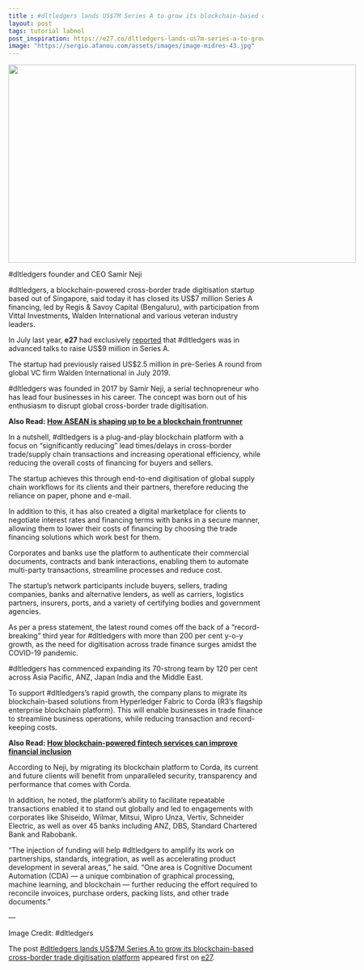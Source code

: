 ```yaml
---
title : #dltledgers lands US$7M Series A to grow its blockchain-based cross-border trade digitisation platform
layout: post
tags: tutorial labnol
post_inspiration: https://e27.co/dltledgers-lands-us7m-series-a-to-grow-its-blockchain-based-cross-border-trade-digitisation-platform-20210325/
image: "https://sergio.afanou.com/assets/images/image-midres-43.jpg"
---
```


<div id="attachment_316080" style="width: 697px" class="wp-caption aligncenter"><img aria-describedby="caption-attachment-316080" loading="lazy" class="size-full wp-image-316080" src="https://e27.co/wp-content/uploads/2020/07/dtledgers_founder_Samir_Neji.png" alt="" width="687" height="392" /><p id="caption-attachment-316080" class="wp-caption-text">#dltledgers founder and CEO Samir Neji</p></div>
<p>#dltledgers, a blockchain-powered cross-border trade digitisation startup based out of Singapore, said today it has closed its US$7 million Series A financing, led by Regis &amp; Savoy Capital (Bengaluru), with participation from Vittal Investments, Walden International and various veteran industry leaders.</p>
<p>In July last year, <strong>e27</strong> had exclusively <a rel="follow" href="https://e27.co/exclusive-blockchain-powered-cross-border-trade-digitisation-platform-dltledgers-in-advanced-talks-to-raise-us9m-series-a-20200703/">reported</a> that #dltledgers was in advanced talks to raise US$9 million in Series A.</p>
<p>The startup had previously raised US$2.5 million in pre-Series A round from global VC firm Walden International in July 2019.</p>
<p>#dltledgers was founded in 2017 by Samir Neji, a serial technopreneur who has lead four businesses in his career. The concept was born out of his enthusiasm to disrupt global cross-border trade digitisation.</p>
<p><strong>Also Read: <a rel="follow" href="https://e27.co/how-asean-is-shaping-up-to-be-a-blockchain-frontrunner-20210119/">How ASEAN is shaping up to be a blockchain frontrunner</a></strong></p>
<p>In a nutshell, #dltledgers is a plug-and-play blockchain platform with a focus on &#8220;significantly reducing&#8221; lead times/delays in cross-border trade/supply chain transactions and increasing operational efficiency, while reducing the overall costs of financing for buyers and sellers.</p>
<p>The startup achieves this through end-to-end digitisation of global supply chain workflows for its clients and their partners, therefore reducing the reliance on paper, phone and e-mail.</p>
<p>In addition to this, it has also created a digital marketplace for clients to negotiate interest rates and financing terms with banks in a secure manner, allowing them to lower their costs of financing by choosing the trade financing solutions which work best for them.</p>
<p>Corporates and banks use the platform to authenticate their commercial documents, contracts and bank interactions, enabling them to automate multi-party transactions, streamline processes and reduce cost.</p>
<p>The startup&#8217;s network participants include buyers, sellers, trading companies, banks and alternative lenders, as well as carriers, logistics partners, insurers, ports, and a variety of certifying bodies and government agencies.</p>
<p>As per a press statement, the latest round comes off the back of a &#8220;record-breaking&#8221; third year for #dltledgers with more than 200 per cent y-o-y growth, as the need for digitisation across trade finance surges amidst the COVID-19 pandemic.</p>
<p>#dltledgers has commenced expanding its 70-strong team by 120 per cent across Asia Pacific, ANZ, Japan India and the Middle East.</p>
<p>To support #dltledgers&#8217;s rapid growth, the company plans to migrate its blockchain-based solutions from Hyperledger Fabric to Corda (R3&#8217;s flagship enterprise blockchain platform). This will enable businesses in trade finance to streamline business operations, while reducing transaction and record-keeping costs.</p>
<p><strong>Also Read: <a rel="follow" href="https://e27.co/how-blockchain-powered-fintech-services-can-improve-financial-inclusion-20210224/">How blockchain-powered fintech services can improve financial inclusion</a></strong></p>
<p>According to Neji, by migrating its blockchain platform to Corda, its current and future clients will benefit from unparalleled security, transparency and performance that comes with Corda.</p>
<p>In addition, he noted, the platform&#8217;s ability to facilitate repeatable transactions enabled it to stand out globally and led to engagements with corporates like Shiseido, Wilmar, Mitsui, Wipro Unza, Vertiv, Schneider Electric, as well as over 45 banks including ANZ, DBS, Standard Chartered Bank and Rabobank.</p>
<p>&#8220;The injection of funding will help #dltledgers to amplify its work on partnerships, standards, integration, as well as accelerating product development in several areas,&#8221; he said. &#8220;One area is Cognitive Document Automation (CDA) &#8212; a unique combination of graphical processing, machine learning, and blockchain &#8212; further reducing the effort required to reconcile invoices, purchase orders, packing lists, and other trade documents.&#8221;</p>
<p>&#8212;</p>
<p>Image Credit: #dltledgers</p>
<p>The post <a rel="nofollow" href="https://e27.co/dltledgers-lands-us7m-series-a-to-grow-its-blockchain-based-cross-border-trade-digitisation-platform-20210325/">#dltledgers lands US$7M Series A to grow its blockchain-based cross-border trade digitisation platform</a> appeared first on <a rel="nofollow" href="https://e27.co">e27</a>.</p>
